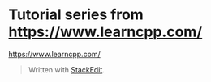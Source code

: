 # Tutorial series from https://www.learncpp.com/
https://www.learncpp.com/



> Written with [StackEdit](https://stackedit.io/).
<!--stackedit_data:
eyJoaXN0b3J5IjpbMjE0MDQ3ODg2Ml19
-->